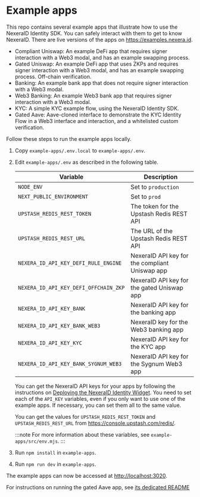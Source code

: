 # Example apps

This repo contains several example apps that illustrate how to use the NexeraID Identity SDK. You can safely interact with them to get to know NexeraID. There are live versions of the apps on <https://examples.nexera.id>.

* Compliant Uniswap: An example DeFi app that requires signer interaction with a Web3 modal, and has an example swapping process.
* Gated Uniswap: An example DeFi app that uses ZKPs and requires signer interaction with a Web3 modal, and has an example swapping process. Off-chain verification.
* Banking:  An example bank app that does not require signer interaction with a Web3 modal.
* Web3 Banking: An example Web3 bank app that requires signer interaction with a Web3 modal.
* KYC: A simple KYC example flow, using the NexeraID Identity SDK.
* Gated Aave: Aave-cloned interface to demonstrate the KYC Identity Flow in a Web3 interface and interaction, and a whitelisted custom verification.

Follow these steps to run the example apps locally.

1. Copy `example-apps/.env.local` to `example-apps/.env`.

2. Edit `example-apps/.env` as described in the following table.

   | Variable                              | Description                                    |
   |---------------------------------------|------------------------------------------------|
   | `NODE_ENV`                            | Set to `production`                            |
   | `NEXT_PUBLIC_ENVIRONMENT`             | Set to `prod`                                  |
   | `UPSTASH_REDIS_REST_TOKEN`            | The token for the Upstash Redis REST API       |
   | `UPSTASH_REDIS_REST_URL`              | The URL of the Upstash Redis REST API          |
   | `NEXERA_ID_API_KEY_DEFI_RULE_ENGINE`  | NexeraID API key for the compliant Uniswap app |
   | `NEXERA_ID_API_KEY_DEFI_OFFCHAIN_ZKP` | NexeraID API key for the gated Uniswap app     |
   | `NEXERA_ID_API_KEY_BANK`              | NexeraID API key for the banking app           |
   | `NEXERA_ID_API_KEY_BANK_WEB3`         | NexeraID key for the Web3 banking app          |
   | `NEXERA_ID_API_KEY_KYC`               | NexeraID API key for the KYC app               |
   | `NEXERA_ID_API_KEY_BANK_SYGNUM_WEB3`  | NexeraID API key for the Sygnum Web3 app       |

   You can get the NexeraID API keys for your apps by following the instructions on [Deploying the NexeraID Identity Widget](../using/setup/application.md#deploying-the-nexeraid-identity-widget). You need to set each of the `API_KEY` variables, even if you only want to use one of the example apps. If necessary, you can set them all to the same value.

   You can get the values for `UPSTASH_REDIS_REST_TOKEN` and `UPSTASH_REDIS_REST_URL` from <https://console.upstash.com/redis/>.

   :::note
   For more information about these variables, see `example-apps/src/env.mjs`.
   :::

3. Run `npm install` in `example-apps`.

4. Run `npm run dev` in `example-apps`.

The example apps can now be accessed at <http://localhost:3020>.

For instructions on running the gated Aave app, see [its dedicated README](../example-aave/README.md)
